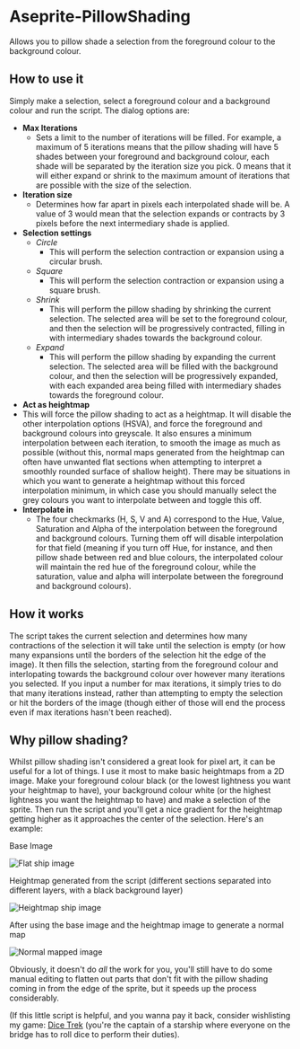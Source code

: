 # Aseprite-PillowShading
Allows you to pillow shade a selection from the foreground colour to the background colour.

## How to use it
Simply make a selection, select a foreground colour and a background colour and run the script. The dialog options are:
* **Max Iterations**
  * Sets a limit to the number of iterations will be filled. For example, a maximum of 5 iterations means that the pillow shading will have 5 shades between your foreground and background colour, each shade will be separated by the iteration size you pick. 0 means that it will either expand or shrink to the maximum amount of iterations that are possible with the size of the selection.
* **Iteration size**
  * Determines how far apart in pixels each interpolated shade will be. A value of 3 would mean that the selection expands or contracts by 3 pixels before the next intermediary shade is applied.
* **Selection settings**
  * _Circle_
    * This will perform the selection contraction or expansion using a circular brush.
  * _Square_
    * This will perform the selection contraction or expansion using a square brush.
  * _Shrink_
    * This will perform the pillow shading by shrinking the current selection. The selected area will be set to the foreground colour, and then the selection will be progressively contracted, filling in with intermediary shades towards the background colour.
  * _Expand_
    * This will perform the pillow shading by expanding the current selection. The selected area will be filled with the background colour, and then the selection will be progressively expanded, with each expanded area being filled with intermediary shades towards the foreground colour.
* **Act as heightmap**
 * This will force the pillow shading to act as a heightmap. It will disable the other interpolation options (HSVA), and force the foreground and background colours into greyscale. It also ensures a minimum interpolation between each iteration, to smooth the image as much as possible (without this, normal maps generated from the heightmap can often have unwanted flat sections when attempting to interpret a smoothly rounded surface of shallow height). There may be situations in which you want to generate a heightmap without this forced interpolation minimum, in which case you should manually select the grey colours you want to interpolate between and toggle this off.
* **Interpolate in**
  * The four checkmarks (H, S, V and A) correspond to the Hue, Value, Saturation and Alpha of the interpolation between the foreground and background colours. Turning them off will disable interpolation for that field (meaning if you turn off Hue, for instance, and then pillow shade between red and blue colours, the interpolated colour will maintain the red hue of the foreground colour, while the saturation, value and alpha will interpolate between the foreground and background colours).

## How it works
The script takes the current selection and determines how many contractions of the selection it will take until the selection is empty (or how many expansions until the borders of the selection hit the edge of the image). It then fills the selection, starting from the foreground colour and interlopating towards the background colour over however many iterations you selected. If you input a number for max iterations, it simply tries to do that many iterations instead, rather than attempting to empty the selection or hit the borders of the image (though either of those will end the process even if max iterations hasn't been reached).

## Why pillow shading?
Whilst pillow shading isn't considered a great look for pixel art, it can be useful for a lot of things. I use it most to make basic heightmaps from a 2D image. Make your foreground colour black (or the lowest lightness you want your heightmap to have), your background colour white (or the highest lightness you want the heightmap to have) and make a selection of the sprite. Then run the script and you'll get a nice gradient for the heightmap getting higher as it approaches the center of the selection. Here's an example:

Base Image

![Flat ship image](https://refreshertowelgames.wordpress.com/wp-content/uploads/2024/10/ship_diffuse-1.png)

Heightmap generated from the script (different sections separated into different layers, with a black background layer)

![Heightmap ship image](https://refreshertowelgames.wordpress.com/wp-content/uploads/2024/10/ship_pillow_shaded.png)

After using the base image and the heightmap image to generate a normal map

![Normal mapped image](https://refreshertowelgames.wordpress.com/wp-content/uploads/2024/10/ship_normalised-1.png)

Obviously, it doesn't do _all_ the work for you, you'll still have to do some manual editing to flatten out parts that don't fit with the pillow shading coming in from the edge of the sprite, but it speeds up the process considerably.

(If this little script is helpful, and you wanna pay it back, consider wishlisting my game: [Dice Trek](https://store.steampowered.com/app/3156360?utm_source=pillow_shading_readme&utm_medium=github) (you're the captain of a starship where everyone on the bridge has to roll dice to perform their duties).
